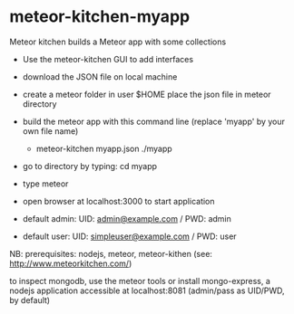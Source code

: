 # meteor-kitchen-myapp
Meteor kitchen builds a Meteor app with some collections

- Use the meteor-kitchen GUI to add interfaces
- download the JSON file on local machine
- create a meteor folder in user $HOME place the json file in meteor directory
- build the meteor app with this command line (replace 'myapp' by your own file name)
    -    meteor-kitchen myapp.json ./myapp
- go to directory by typing: cd myapp
- type meteor
- open browser at localhost:3000 to start application

- default admin: UID: admin@example.com / PWD: admin
- default user: UID: simpleuser@example.com / PWD: user

NB: prerequisites: nodejs, meteor, meteor-kithen (see: http://www.meteorkitchen.com/)



to inspect mongodb, use the meteor tools or install mongo-express, a nodejs application accessible at 
localhost:8081 (admin/pass as UID/PWD, by default)

